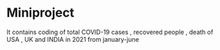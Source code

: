 # Miniproject
It contains coding of total COVID-19 cases , recovered people , death of USA , UK and INDIA in 2021 from january-june
